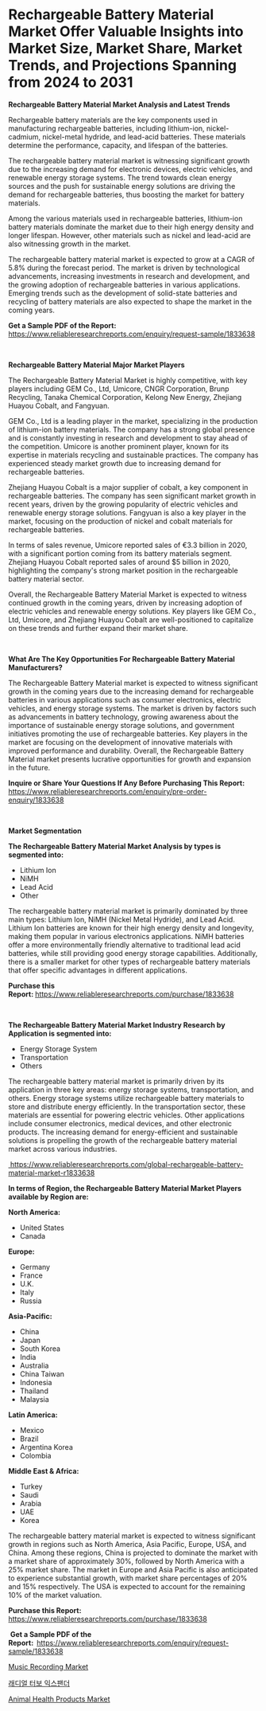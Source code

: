 <p><h1>Rechargeable Battery Material Market Offer Valuable Insights into Market Size, Market Share, Market Trends, and Projections Spanning from 2024 to 2031</h1></p><p><strong>Rechargeable Battery Material Market Analysis and Latest Trends</strong></p>
<p><p>Rechargeable battery materials are the key components used in manufacturing rechargeable batteries, including lithium-ion, nickel-cadmium, nickel-metal hydride, and lead-acid batteries. These materials determine the performance, capacity, and lifespan of the batteries.</p><p>The rechargeable battery material market is witnessing significant growth due to the increasing demand for electronic devices, electric vehicles, and renewable energy storage systems. The trend towards clean energy sources and the push for sustainable energy solutions are driving the demand for rechargeable batteries, thus boosting the market for battery materials.</p><p>Among the various materials used in rechargeable batteries, lithium-ion battery materials dominate the market due to their high energy density and longer lifespan. However, other materials such as nickel and lead-acid are also witnessing growth in the market.</p><p>The rechargeable battery material market is expected to grow at a CAGR of 5.8% during the forecast period. The market is driven by technological advancements, increasing investments in research and development, and the growing adoption of rechargeable batteries in various applications. Emerging trends such as the development of solid-state batteries and recycling of battery materials are also expected to shape the market in the coming years.</p></p>
<p><strong>Get a Sample PDF of the Report:&nbsp;</strong> <a href="https://www.reliableresearchreports.com/enquiry/request-sample/1833638">https://www.reliableresearchreports.com/enquiry/request-sample/1833638</a></p>
<p>&nbsp;</p>
<p><strong>Rechargeable Battery Material Major Market Players</strong></p>
<p><p>The Rechargeable Battery Material Market is highly competitive, with key players including GEM Co., Ltd, Umicore, CNGR Corporation, Brunp Recycling, Tanaka Chemical Corporation, Kelong New Energy, Zhejiang Huayou Cobalt, and Fangyuan. </p><p>GEM Co., Ltd is a leading player in the market, specializing in the production of lithium-ion battery materials. The company has a strong global presence and is constantly investing in research and development to stay ahead of the competition. Umicore is another prominent player, known for its expertise in materials recycling and sustainable practices. The company has experienced steady market growth due to increasing demand for rechargeable batteries.</p><p>Zhejiang Huayou Cobalt is a major supplier of cobalt, a key component in rechargeable batteries. The company has seen significant market growth in recent years, driven by the growing popularity of electric vehicles and renewable energy storage solutions. Fangyuan is also a key player in the market, focusing on the production of nickel and cobalt materials for rechargeable batteries.</p><p>In terms of sales revenue, Umicore reported sales of €3.3 billion in 2020, with a significant portion coming from its battery materials segment. Zhejiang Huayou Cobalt reported sales of around $5 billion in 2020, highlighting the company's strong market position in the rechargeable battery material sector.</p><p>Overall, the Rechargeable Battery Material Market is expected to witness continued growth in the coming years, driven by increasing adoption of electric vehicles and renewable energy solutions. Key players like GEM Co., Ltd, Umicore, and Zhejiang Huayou Cobalt are well-positioned to capitalize on these trends and further expand their market share.</p></p>
<p>&nbsp;</p>
<p><strong>What Are The Key Opportunities For Rechargeable Battery Material Manufacturers?</strong></p>
<p><p>The Rechargeable Battery Material market is expected to witness significant growth in the coming years due to the increasing demand for rechargeable batteries in various applications such as consumer electronics, electric vehicles, and energy storage systems. The market is driven by factors such as advancements in battery technology, growing awareness about the importance of sustainable energy storage solutions, and government initiatives promoting the use of rechargeable batteries. Key players in the market are focusing on the development of innovative materials with improved performance and durability. Overall, the Rechargeable Battery Material market presents lucrative opportunities for growth and expansion in the future.</p></p>
<p><strong>Inquire or Share Your Questions If Any Before Purchasing This Report:</strong> <a href="https://www.reliableresearchreports.com/enquiry/pre-order-enquiry/1833638">https://www.reliableresearchreports.com/enquiry/pre-order-enquiry/1833638</a></p>
<p>&nbsp;</p>
<p><strong>Market Segmentation</strong></p>
<p><strong>The Rechargeable Battery Material Market Analysis by types is segmented into:</strong></p>
<p><ul><li>Lithium Ion</li><li>NiMH</li><li>Lead Acid</li><li>Other</li></ul></p>
<p><p>The rechargeable battery material market is primarily dominated by three main types: Lithium Ion, NiMH (Nickel Metal Hydride), and Lead Acid. Lithium Ion batteries are known for their high energy density and longevity, making them popular in various electronics applications. NiMH batteries offer a more environmentally friendly alternative to traditional lead acid batteries, while still providing good energy storage capabilities. Additionally, there is a smaller market for other types of rechargeable battery materials that offer specific advantages in different applications.</p></p>
<p><strong>Purchase this Report:&nbsp;</strong><a href="https://www.reliableresearchreports.com/purchase/1833638">https://www.reliableresearchreports.com/purchase/1833638</a></p>
<p>&nbsp;</p>
<p><strong>The Rechargeable Battery Material Market Industry Research by Application is segmented into:</strong></p>
<p><ul><li>Energy Storage System</li><li>Transportation</li><li>Others</li></ul></p>
<p><p>The rechargeable battery material market is primarily driven by its application in three key areas: energy storage systems, transportation, and others. Energy storage systems utilize rechargeable battery materials to store and distribute energy efficiently. In the transportation sector, these materials are essential for powering electric vehicles. Other applications include consumer electronics, medical devices, and other electronic products. The increasing demand for energy-efficient and sustainable solutions is propelling the growth of the rechargeable battery material market across various industries.</p></p>
<p><a href="https://www.reliableresearchreports.com/global-rechargeable-battery-material-market-r1833638">&nbsp;https://www.reliableresearchreports.com/global-rechargeable-battery-material-market-r1833638</a></p>
<p><strong>In terms of Region, the Rechargeable Battery Material Market Players available by Region are:</strong></p>
<p>
    <p> <strong> North America: </strong>
        <ul>
            <li>United States</li>
            <li>Canada</li>
        </ul>
        </p> 
    <p> <strong> Europe: </strong>
        <ul>
            <li>Germany</li>
            <li>France</li>
            <li>U.K.</li>
            <li>Italy</li>
            <li>Russia</li>
        </ul>
        </p> 
    <p> <strong> Asia-Pacific: </strong>
        <ul>
            <li>China</li>
            <li>Japan</li>
            <li>South Korea</li>
            <li>India</li>
            <li>Australia</li>
            <li>China Taiwan</li>
            <li>Indonesia</li>
            <li>Thailand</li>
            <li>Malaysia</li>
        </ul>
        </p> 
    <p> <strong> Latin America: </strong>
        <ul>
            <li>Mexico</li>
            <li>Brazil</li>
            <li>Argentina Korea</li>
            <li>Colombia</li>
        </ul>
        </p> 
    <p> <strong> Middle East & Africa: </strong>
        <ul>
            <li>Turkey</li>
            <li>Saudi</li>
            <li>Arabia</li>
            <li>UAE</li>
            <li>Korea</li>
        </ul>
    </p>
    </p>
<p><p>The rechargeable battery material market is expected to witness significant growth in regions such as North America, Asia Pacific, Europe, USA, and China. Among these regions, China is projected to dominate the market with a market share of approximately 30%, followed by North America with a 25% market share. The market in Europe and Asia Pacific is also anticipated to experience substantial growth, with market share percentages of 20% and 15% respectively. The USA is expected to account for the remaining 10% of the market valuation.</p></p>
<p><strong>Purchase this Report: </strong><a href="https://www.reliableresearchreports.com/purchase/1833638">https://www.reliableresearchreports.com/purchase/1833638</a></p>
<p>&nbsp;<strong>Get a Sample PDF of the Report:&nbsp;&nbsp;</strong><a href="https://www.reliableresearchreports.com/enquiry/request-sample/1833638">https://www.reliableresearchreports.com/enquiry/request-sample/1833638</a></p>
<p><strong></strong></p>
<p><p><a href="https://www.linkedin.com/pulse/music-recording-market-key-successful-business-strategy-forecast-hf7me">Music Recording Market</a></p><p><a href="https://medium.com/@hermanokutneva7878567/%EB%9D%BC%EB%94%94%EC%96%BC-%ED%84%B0%EB%B3%B4-%EC%9D%B5%EC%8A%A4%ED%8C%AC%EB%8D%94-%EC%8B%9C%EC%9E%A5-%EC%84%B1%EA%B3%B5%EC%A0%81%EC%9D%B8-%EB%B9%84%EC%A6%88%EB%8B%88%EC%8A%A4-%EC%A0%84%EB%9E%B5%EC%9D%98-%EC%97%B4%EC%87%A0-2031%EB%85%84%EA%B9%8C%EC%A7%80-%EC%98%88%EC%B8%A1-cc80bd940016">래디얼 터보 익스팬더</a></p><p><a href="https://www.linkedin.com/pulse/decoding-animal-health-products-market-metrics-share-trends-tebae">Animal Health Products Market</a></p></p>